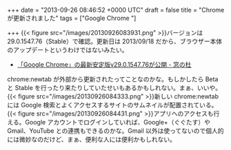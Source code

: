 
+++
date = "2013-09-26 08:46:52 +0000 UTC"
draft = false
title = "Chrome が更新されました"
tags = ["Google Chrome "]

+++
{{< figure src="/images/20130926083931.png"  >}}バージョンは 29.0.1547.76（Stable）で確認。更新日は 2013/09/18 だから、ブラウザー本体のアップデートというわけではないみたい。

<ul>
<li><a href="http://www.forest.impress.co.jp/docs/news/20130919_616006.html">「Google Chrome」の最新安定版v29.0.1547.76が公開 - 窓の杜</a></li>
</ul>chrome:newtab が外部から更新されたってことなのかな。もしかしたら Beta と Stable を行ったり来たりしていたせいもあるかもしれない。まぁ、いいや。{{< figure src="/images/20130926084333.png"  >}}新しい chrome:newtab には Google 検索とよくアクセスするサイトのサムネイルが配置されている。{{< figure src="/images/20130926084431.png"  >}}アプリへのアクセスも行える。Google アカウントでログインしていれば、Google+（ぐぐたす）や Gmail、YouTube との連携もできるのかな。Gmail 以外は使ってないので個人的には微妙なのだけど、まぁ、便利な人には便利かもしれない。


